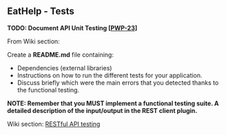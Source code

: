 ## EatHelp - Tests
<strong>TODO: Document API Unit Testing [<a href="https://czeko.atlassian.net/browse/PWP-23">PWP-23</a>]</strong>

From Wiki section: 

Create a <strong>README.md</strong> file containing:

<ul>
    <li>Dependencies (external libraries)</li>
    <li>Instructions on how to run the different tests for your application.</li>
    <li>Discuss briefly which were the main errors that you detected thanks to the functional testing.</li>
</ul>
<strong>NOTE: Remember that you MUST implement a functional testing suite. A detailed description of the input/output in the REST client plugin. </strong>

Wiki section: <a href="https://github.com/chubozeko/PWP/wiki/restful-api-implementation#restful-api-testing">RESTful API testing</a>



